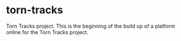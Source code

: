 # torn-tracks

Torn Tracks project.
This is the beginning of the build up of a platform online for the Torn Tracks project.
